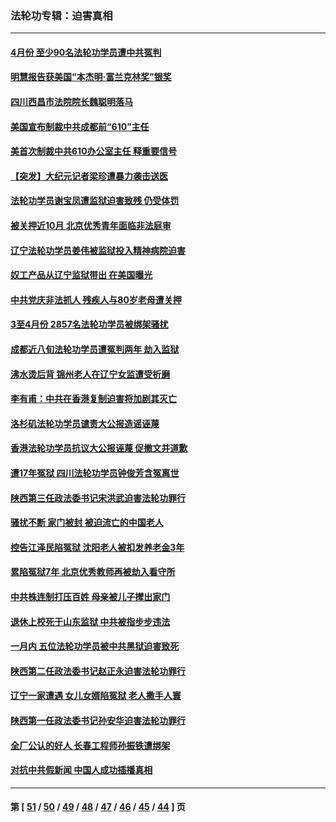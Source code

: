 ### 法轮功专辑：迫害真相
---
#### [4月份 至少90名法轮功学员遭中共冤判](../../pages/nf4379/n12955972.md?05180430) 
#### [明慧报告获美国“本杰明‧富兰克林奖”银奖](../../pages/nf4379/n12955404.md?05180430) 
#### [四川西昌市法院院长魏聪明落马](../../pages/nf4379/n12953598.md?05180430) 
#### [美国宣布制裁中共成都前“610”主任](../../pages/nf4379/n12943654.md?05180430) 
#### [美首次制裁中共610办公室主任 释重要信号](../../pages/nf4379/n12945359.md?05180430) 
#### [【突发】大纪元记者梁珍遭暴力袭击送医](../../pages/nf4379/n12938690.md?05180430) 
#### [法轮功学员谢宝凤遭监狱迫害致残 仍受体罚](../../pages/nf4379/n12931361.md?05180430) 
#### [被关押近10月 北京优秀青年面临非法庭审](../../pages/nf4379/n12930842.md?05180430) 
#### [辽宁法轮功学员姜伟被监狱投入精神病院迫害](../../pages/nf4379/n12930669.md?05180430) 
#### [奴工产品从辽宁监狱带出 在美国曝光](../../pages/nf4379/n12929527.md?05180430) 
#### [中共党庆非法抓人 残疾人与80岁老母遭关押](../../pages/nf4379/n12928957.md?05180430) 
#### [3至4月份 2857名法轮功学员被绑架骚扰](../../pages/nf4379/n12925967.md?05180430) 
#### [成都近八旬法轮功学员遭冤判两年 劫入监狱](../../pages/nf4379/n12924228.md?05180430) 
#### [沸水烫后背 锦州老人在辽宁女监遭受折磨](../../pages/nf4379/n12923633.md?05180430) 
#### [李有甫：中共在香港复制迫害将加剧其灭亡](../../pages/nf4379/n12924783.md?05180430) 
#### [洛杉矶法轮功学员谴责大公报造谣诬蔑](../../pages/nf4379/n12922231.md?05180430) 
#### [香港法轮功学员抗议大公报诬蔑 促撤文并道歉](../../pages/nf4379/n12921971.md?05180430) 
#### [遭17年冤狱 四川法轮功学员钟俊芳含冤离世](../../pages/nf4379/n12921162.md?05180430) 
#### [陕西第三任政法委书记宋洪武迫害法轮功罪行](../../pages/nf4379/n12918302.md?05180430) 
#### [骚扰不断 家门被封 被迫流亡的中国老人](../../pages/nf4379/n12917860.md?05180430) 
#### [控告江泽民陷冤狱 沈阳老人被扣发养老金3年](../../pages/nf4379/n12916576.md?05180430) 
#### [累陷冤狱7年 北京优秀教师再被劫入看守所](../../pages/nf4379/n12916149.md?05180430) 
#### [中共株连制打压百姓 母亲被儿子撵出家门](../../pages/nf4379/n12913564.md?05180430) 
#### [退休上校死于山东监狱 中共被指步步违法](../../pages/nf4379/n12914624.md?05180430) 
#### [一月内 五位法轮功学员被中共黑狱迫害致死](../../pages/nf4379/n12914535.md?05180430) 
#### [陕西第二任政法委书记赵正永迫害法轮功罪行](../../pages/nf4379/n12911564.md?05180430) 
#### [辽宁一家遭遇 女儿女婿陷冤狱 老人撒手人寰](../../pages/nf4379/n12911090.md?05180430) 
#### [陕西第一任政法委书记孙安华迫害法轮功罪行](../../pages/nf4379/n12906024.md?05180430) 
#### [全厂公认的好人 长春工程师孙振铁遭绑架](../../pages/nf4379/n12909116.md?05180430) 
#### [对抗中共假新闻 中国人成功插播真相](../../pages/nf4379/n12910618.md?05180430) 

---
#### 第 [ [51](./51.md?05180430) / [50](./50.md?05180430) / [49](./49.md?05180430) / [48](./48.md?05180430) / [47](./47.md?05180430) / [46](./46.md?05180430) / [45](./45.md?05180430) / [44](./44.md?05180430) ] 页
